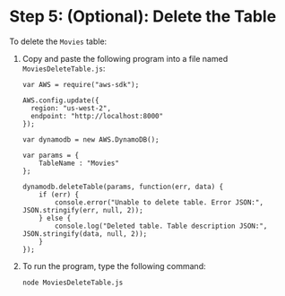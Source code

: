 # Step 5: \(Optional\): Delete the Table<a name="GettingStarted.NodeJs.05"></a>

 To delete the `Movies` table: 

1. Copy and paste the following program into a file named `MoviesDeleteTable.js`:

   ```
   var AWS = require("aws-sdk");
   
   AWS.config.update({
     region: "us-west-2",
     endpoint: "http://localhost:8000"
   });
   
   var dynamodb = new AWS.DynamoDB();
   
   var params = {
       TableName : "Movies"
   };
   
   dynamodb.deleteTable(params, function(err, data) {
       if (err) {
           console.error("Unable to delete table. Error JSON:", JSON.stringify(err, null, 2));
       } else {
           console.log("Deleted table. Table description JSON:", JSON.stringify(data, null, 2));
       }
   });
   ```

1. To run the program, type the following command:

   `node MoviesDeleteTable.js`